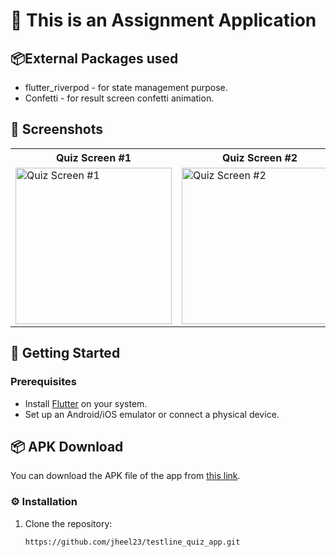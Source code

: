 # 📱 This is an Assignment Application

## 📦External Packages used
- flutter_riverpod - for state management purpose.
- Confetti - for result screen confetti animation.

## 📱 Screenshots
<table>
  <tr>
    <th>Quiz Screen #1</th>
    <th>Quiz Screen #2</th>
    <th>Quiz Screen #3</th>
    <th>Result Screen</th>
  </tr>
  <tr>
    <td><img src="https://github.com/user-attachments/assets/8bca4976-a8d7-43d4-a393-9f0e925f6ac5" alt="Quiz Screen #1" width="250"/></td>
    <td><img src="https://github.com/user-attachments/assets/d984975c-9017-4bdc-a581-fa88e010c48d" alt="Quiz Screen #2" width="250"/></td>
    <td><img src="https://github.com/user-attachments/assets/59b1c25c-c2ef-4ee7-b650-ba26fe6f89aa" alt="Quiz Screen #3" width="250"/></td>
    <td><img src="https://github.com/user-attachments/assets/82ab70a9-1ab3-43c4-9bf2-025f795305a6" alt="Result Screen" width="250"/></td>
  </tr>
</table>


## 🚀 Getting Started

### Prerequisites

- Install [Flutter](https://flutter.dev/docs/get-started/install) on your system.
- Set up an Android/iOS emulator or connect a physical device.

## 📦 APK Download

You can download the APK file of the app from [this link](https://drive.google.com/file/d/1-lxjlnl4mAI8_LenFE5kuHcBP5OxB-5R/view?usp=sharing).

### ⚙️ Installation

1. Clone the repository:
   ```bash
   https://github.com/jheel23/testline_quiz_app.git
